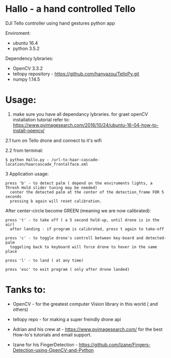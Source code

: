 # Hallo - a hand controlled Tello
DJI Tello controller using hand gestures python app


Enviroment:
* ubuntu 16.4
* python 3.5.2

Dependency lybraries:
* OpenCV 3.3.2
* tellopy repository - https://github.com/hanyazou/TelloPy.git
* numpy 1.14.5

# Usage:

1. make sure you have all dependancy lybraries.
  for graet openCV installation tutorial refer to:
  https://www.pyimagesearch.com/2016/10/24/ubuntu-16-04-how-to-install-opencv/

2.1 turn on Tello drone and connect to it's wifi

2.2 from terminal: 

    $ python Hallo.py - /url-to-haar-cascade-location/haarcascade_frontalface.xml

3
  Application usage:
   
    press 'b' - to detect palm ( depend on the enviruments lights, a Thresh Hold slider tuning may be needed)
      center the detected palm at the center of the detection_frame FOR 5 seconds 
      pressing b again will reset calibration.
    
  After center-circle become GREEN (meaning we are now calibrated):
  
    press 't' - to take off ( a 5 second hold-up, until drone is in the air)
      after landing - if program is calibrated, press t again to take-off
      
    press 'c' - to toggle drone's controll between key-board and detected-palm
      toggeling back to keyboard will force drone to hover in the same place
      
    press 'l' - to land ( at any time)
  
    press 'esc' to exit program ( only after drone landed)
    

# Tanks to:
* OpenCV - for the greatest computer Vision library in this world ( and others)

* tellopy repo - for making a super freindly drone api

* Adrian and his crew at - https://www.pyimagesearch.com/ for the best How-to's tutorials
  and email support.
  
* Izane for his FingerDetection - https://github.com/lzane/Fingers-Detection-using-OpenCV-and-Python
